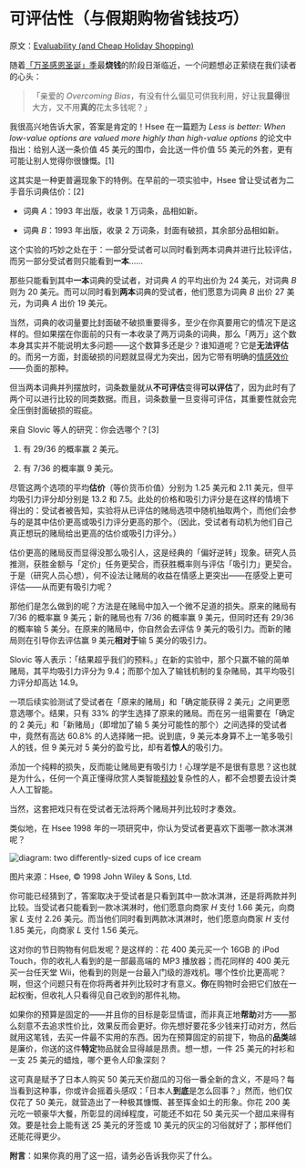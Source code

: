 # 可评估性（与假期购物省钱技巧）

原文：[Evaluability (and Cheap Holiday Shopping)](https://www.readthesequences.com/Evaluability-And-Cheap-Holiday-Shopping)

随着[「万圣感恩圣诞」季](http://www.overcomingbias.com/2007/11/merry-hallowmas.html)最**烧钱**的阶段日渐临近，一个问题想必正萦绕在我们读者的心头：

> 「亲爱的 *Overcoming Bias*，有没有什么偏见可供我利用，好让我**显得**很大方，又不用**真的**花太多钱呢？」

我很高兴地告诉大家，答案是肯定的！Hsee 在一篇题为 *Less is better: When low-value options are valued more highly than high-value options* 的论文中指出：给别人送一条价值 45 美元的围巾，会比送一件价值 55 美元的外套，更有可能让别人觉得你很慷慨。[1]

这其实是一种更普遍现象下的特例。在早前的一项实验中，Hsee 曾让受试者为二手音乐词典估价：[2]

- 词典 *A*：1993 年出版，收录 1 万词条，品相如新。

- 词典 *B*：1993 年出版，收录 2 万词条，封面有破损，其余部分品相如新。

这个实验的巧妙之处在于：一部分受试者可以同时看到两本词典并进行比较评估，而另一部分受试者则只能看到**一本**……

那些只能看到其中**一本**词典的受试者，对词典 *A* 的平均出价为 24 美元，对词典 *B* 则为 20 美元。而可以同时看到**两本**词典的受试者，他们愿意为词典 *B* 出价 27 美元，为词典 *A* 出价 19 美元。

当然，词典的收词量要比封面破不破损重要得多，至少在你真要用它的情况下是这样的。但如果摆在你面前的只有一本收录了两万词条的词典，那么「两万」这个数本身其实并不能说明太多问题——这个数算多还是少？谁知道呢？它是**无法评估**的。而另一方面，封面破损的问题就显得尤为突出，因为它带有明确的[情感效价](https://www.readthesequences.com/The-Affect-Heuristic)——负面的那种。

但当两本词典并列摆放时，词条数量就从**不可评估**变得**可以评估**了，因为此时有了两个可以进行比较的同类数据。而且，词条数量一旦变得可评估，其重要性就会完全压倒封面破损的瑕疵。

来自 Slovic 等人的研究：你会选哪个？[3]

1. 有 29/36 的概率赢 2 美元。

2. 有 7/36 的概率赢 9 美元。

尽管这两个选项的平均**估价**（等价货币价值）分别为 1.25 美元和 2.11 美元，但平均吸引力评分却分别是 13.2 和 7.5。此处的价格和吸引力评分是在这样的情境下得出的：受试者被告知，实验将从已评估的赌局选项中随机抽取两个，而他们会参与的是其中估价更高或吸引力评分更高的那个。（因此，受试者有动机为他们自己真正想玩的赌局给出更高的估价或吸引力评分。）

估价更高的赌局反而显得没那么吸引人，这是经典的「偏好逆转」现象。研究人员推测，获胜金额与「定价」任务更契合，而获胜概率则与评估「吸引力」更契合。于是（研究人员心想），何不设法让赌局的收益在情感上更突出——在感受上更可评估——从而更有吸引力呢？

那他们是怎么做到的呢？方法是在赌局中加入一个微不足道的损失。原来的赌局有 7/36 的概率赢 9 美元；新的赌局也有 7/36 的概率赢 9 美元，但同时还有 29/36 的概率输 5 美分。在原来的赌局中，你自然会去评估 9 美元的吸引力。而新的赌局则在引导你去评估赢 9 美元**相对于**输 5 美分的吸引力。

Slovic 等人表示：「结果超乎我们的预料。」在新的实验中，那个只赢不输的简单赌局，其平均吸引力评分为 9.4；而那个加入了输钱机制的复杂赌局，其平均吸引力评分却高达 14.9。

一项后续实验测试了受试者在「原来的赌局」和「确定能获得 2 美元」之间更愿意选哪个。结果，只有 33% 的学生选择了原来的赌局。而在另一组需要在「确定的 2 美元」和「新赌局」（即增加了输 5 美分可能性的那个）之间选择的受试者中，竟然有高达 60.8% 的人选择赌一把。说到底，9 美元本身算不上一笔多吸引人的钱，但 9 美元对 5 美分的盈亏比，却有着**惊人**的吸引力。

添加一个纯粹的损失，反而能让赌局更有吸引力！心理学是不是很有意思？这也就是为什么，任何一个真正懂得欣赏人类智能[精妙](https://www.readthesequences.com/The-Wonder-Of-Evolution)复杂性的人，都不会想要去设计类人人工智能。

当然，这套把戏只有在受试者无法将两个赌局并列比较时才奏效。

类似地，在 Hsee 1998 年的一项研究中，你认为受试者更喜欢下面哪一款冰淇淋呢？

![diagram: two differently-sized cups of ice cream](https://www.readthesequences.com/wiki/uploads/hsee1998.png)

图片来源：Hsee, © 1998 John Wiley & Sons, Ltd.

你可能已经猜到了，答案取决于受试者是只看到其中一款冰淇淋，还是将两款并列比较。当受试者只能看到一款冰淇淋时，他们愿意向商家 *H* 支付 1.66 美元，向商家 *L* 支付 2.26 美元。而当他们同时看到两款冰淇淋时，他们愿意向商家 *H* 支付 1.85 美元，向商家 *L* 支付 1.56 美元。

这对你的节日购物有何启发呢？是这样的：花 400 美元买一个 16GB 的 iPod Touch，你的收礼人看到的是一部最高端的 MP3 播放器；而花同样的 400 美元买一台任天堂 Wii，他看到的则是一台最入门级的游戏机。哪个性价比更高呢？啊，但这个问题只有在你将两者并列比较时才有意义。**你**在购物时会把它们放在一起权衡，但收礼人只看得见自己收到的那件礼物。

如果你的预算是固定的——并且你的目标是彰显情谊，而非真正地**帮助**对方——那么刻意不去追求性价比，效果反而会更好。你先想好要花多少钱来打动对方，然后就用这笔钱，去买一件最不实用的东西。因为在预算固定的前提下，物品的**品类**越是廉价，你送的这件**特定**物品就会显得越是昂贵。想一想，一件 25 美元的衬衫和一支 25 美元的蜡烛，哪个更令人印象深刻？

这可真是赋予了日本人购买 50 美元天价甜瓜的习俗一番全新的含义，不是吗？每当看到这种事，你或许会摇着头感叹：「日本人**到底**是怎么回事？」然而，他们仅仅花了 50 美元，就营造出了一种极其慷慨、甚至挥金如土的形象。你花 200 美元吃一顿豪华大餐，所彰显的阔绰程度，可能还不如花 50 美元买一个甜瓜来得有效。要是社会上能有送 25 美元的牙签或 10 美元的灰尘的习俗就好了；那样他们还能花得更少。

**附言**：如果你真的用了这一招，请务必告诉我你买了什么。